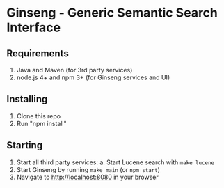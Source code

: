 # Ginseng - Generic Semantic Search Interface

## Requirements

1. Java and Maven (for 3rd party services)
2. node.js 4+ and npm 3+ (for Ginseng services and UI)

## Installing

1. Clone this repo
2. Run "npm install"

## Starting

1. Start all third party services:
  a. Start Lucene search with `make lucene`
2. Start Ginseng by running `make main` (or `npm start`)
3. Navigate to [http://localhost:8080](http://localhost:8080) in your browser
